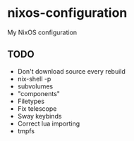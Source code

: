 # nixos-configuration
My NixOS configuration

## TODO

- Don't download source every rebuild
- nix-shell -p
- subvolumes
- "components"
- Filetypes
- Fix telescope
- Sway keybinds
- Correct lua importing
- tmpfs



